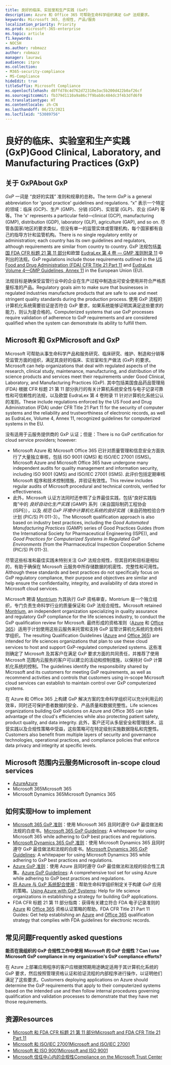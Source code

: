 ```yaml
---
title: 良好的临床、实验室和生产实践 (GxP)
description: Azure 和 Office 365 可帮助生命科学组织满足 GxP 法规要求。
keywords: Microsoft 365, 合规性, 产品/服务
localization_priority: Priority
ms.prod: microsoft-365-enterprise
ms.topic: article
f1.keywords:
- NOCSH
ms.author: robmazz
author: robmazz
manager: laurawi
audience: itpro
ms.collection:
- M365-security-compliance
- MS-Compliance
hideEdit: true
titleSuffix: Microsoft Compliance
ms.openlocfilehash: d8ffd78c4d762d72310e3ac5b200d422b0af26cf
ms.sourcegitcommit: fb379d1110a9a86c7f9bab8c484dc3f4b3dfd6f0
ms.translationtype: HT
ms.contentlocale: zh-CN
ms.lasthandoff: 06/23/2021
ms.locfileid: "53089756"
---
```

# <a name="good-clinical-laboratory-and-manufacturing-practices-gxp"></a><span data-ttu-id="a8243-104">良好的临床、实验室和生产实践 (GxP)</span><span class="sxs-lookup"><span data-stu-id="a8243-104">Good Clinical, Laboratory, and Manufacturing Practices (GxP)</span></span>

## <a name="about-gxp"></a><span data-ttu-id="a8243-105">关于 GxP</span><span class="sxs-lookup"><span data-stu-id="a8243-105">About GxP</span></span>

<span data-ttu-id="a8243-106">*GxP* 一词是 “良好的实践” 准则和规章的总称。</span><span class="sxs-lookup"><span data-stu-id="a8243-106">The term *GxP* is a general abbreviation for 'good practice' guidelines and regulations.</span></span> <span data-ttu-id="a8243-107">“x” 表示一个特定的领域：临床 (GCP)、生产 (GMP)、分销 (GDP)、实验室 (GLP)、农业 (GAP) 等等。</span><span class="sxs-lookup"><span data-stu-id="a8243-107">The 'x' represents a particular field—clinical (GCP), manufacturing (GMP), distribution (GDP), laboratory (GLP), agriculture (GAP), and so on.</span></span> <span data-ttu-id="a8243-108">尽管各国家/地区的要求类似，但没有单一的监管实体或管理机构，每个国家都有自己的指导方针和监管机构。</span><span class="sxs-lookup"><span data-stu-id="a8243-108">There is no single regulatory entity or administration; each country has its own guidelines and regulators, although requirements are similar from country to country.</span></span> <span data-ttu-id="a8243-109">GxP 法规包括[美国 FDA CFR 标题 21 第 11 部分](https://aka.ms/FDA-CFR)和欧盟 [EudraLex 第 4 卷 — GMP 准则附录 11](https://ec.europa.eu/health/documents/eudralex/vol-4_en) 中列出的法规。</span><span class="sxs-lookup"><span data-stu-id="a8243-109">GxP regulations include those requirements outlined in the [US Food and Drug Administration (FDA) CFR Title 21 Part 11](https://aka.ms/FDA-CFR) and [EudraLex Volume 4—GMP Guidelines, Annex 11](https://ec.europa.eu/health/documents/eudralex/vol-4_en) in the European Union (EU).</span></span>

<span data-ttu-id="a8243-110">法规目标是确保受监管行业中的企业在生产过程中制造出可安全使用并符合严格质量标准的产品。</span><span class="sxs-lookup"><span data-stu-id="a8243-110">Regulatory goals aim to make sure that businesses in regulated industries manufacture products that are safe to use and meet stringent quality standards during the production process.</span></span> <span data-ttu-id="a8243-111">使用 GxP 流程的计算机化系统需要验证是否符合 GxP 要求，如果系统能够证明其满足这些要求的能力，则认为是合格的。</span><span class="sxs-lookup"><span data-stu-id="a8243-111">Computerized systems that use GxP processes require validation of adherence to GxP requirements and are considered qualified when the system can demonstrate its ability to fulfill them.</span></span>

## <a name="microsoft-and-gxp"></a><span data-ttu-id="a8243-112">Microsoft 和 GxP</span><span class="sxs-lookup"><span data-stu-id="a8243-112">Microsoft and GxP</span></span>

<span data-ttu-id="a8243-113">Microsoft 可帮助从事生命科学产品和服务研究、临床研究、维护、制造和分销等受监管方面的组织，满足其良好的临床、实验室和生产做法 (GxP) 的要求。</span><span class="sxs-lookup"><span data-stu-id="a8243-113">Microsoft can help organizations that deal with regulated aspects of the research, clinical study, maintenance, manufacturing, and distribution of life science products and services meet their requirements under Good Clinical, Laboratory, and Manufacturing Practices (GxP).</span></span> <span data-ttu-id="a8243-114">其中包括美国食品药品管理局 (FDA) 根据 CFR 标题 21 第 11 部分执行的有关计算机系统安全性与电子记录可靠性和可信赖性的法规，以及欧盟 EudraLex 第 4 卷附录 11 针对计算机化系统公认的准则。</span><span class="sxs-lookup"><span data-stu-id="a8243-114">These include regulations enforced by the US Food and Drug Administration (FDA) under CFR Title 21 Part 11 for the security of computer systems and the reliability and trustworthiness of electronic records, as well as EudraLex, Volume 4, Annex 11, recognized guidelines for computerized systems in the EU.</span></span>

<span data-ttu-id="a8243-115">没有适用于云服务提供商的 GxP 认证；但是：</span><span class="sxs-lookup"><span data-stu-id="a8243-115">There is no GxP certification for cloud service providers; however:</span></span>

- <span data-ttu-id="a8243-116">Microsoft Azure 和 Microsoft Office 365 已针对质量管理和信息安全方面执行了大量独立审核，包括 ISO 9001 (QMS) 和 ISO/IEC 27001 (ISMS)。</span><span class="sxs-lookup"><span data-stu-id="a8243-116">Microsoft Azure and Microsoft Office 365 have undergone many independent audits for quality management and information security, including ISO 9001 (QMS) and ISO/IEC 27001 (ISMS).</span></span> <span data-ttu-id="a8243-117">此评价包括定期审核 Microsoft 程序和技术控制措施，并验证有效性。</span><span class="sxs-lookup"><span data-stu-id="a8243-117">This review includes regular audits of Microsoft procedural and technical controls, verified for effectiveness.</span></span>
- <span data-ttu-id="a8243-118">此外，Microsoft 认证方法同时还参照了业界最佳实践，包括“良好实践指南”中的 *良好自动化生产实践* (GAMP) 系列（来自国际制药工程协会 (ISPE)），以及 *规范 GxP 环境中计算机化系统的良好实践*（来自药物检验合作计划 (PIC/S) PI 011-3）。</span><span class="sxs-lookup"><span data-stu-id="a8243-118">The Microsoft qualification approach is also based on industry best practices, including the *Good Automated Manufacturing Practices* (GAMP) series of Good Practices Guides (from the International Society for Pharmaceutical Engineering (ISPE)), and *Good Practices for Computerized Systems in Regulated GxP Environments* (from the Pharmaceutical Inspection Cooperation Scheme (PIC/S) PI 011-3).</span></span>

<span data-ttu-id="a8243-119">尽管这些标准和最佳实践未特别关注 GxP 法规合规性，但其目的和目标是相似的，有助于确保在 Microsoft 云服务中所存储数据的机密性、完整性和可用性。</span><span class="sxs-lookup"><span data-stu-id="a8243-119">Although these standards and best practices do not specifically focus on GxP regulatory compliance, their purpose and objectives are similar and help ensure the confidentiality, integrity, and availability of data stored in Microsoft cloud services.</span></span>

<span data-ttu-id="a8243-120">Microsoft 聘请 [Montrium](https://www.montrium.com/) 为其执行 GxP 资格审查，Montrium 是一个独立组织，专门负责生命科学行业的质量保证和 GxP 法规合规性。</span><span class="sxs-lookup"><span data-stu-id="a8243-120">Microsoft retained [Montrium](https://www.montrium.com/), an independent organization specializing in quality assurance and regulatory GxP compliance for the life sciences industry, to conduct the GxP qualification review for Microsoft.</span></span> <span data-ttu-id="a8243-121">最终形成的资格准则（[Azure](https://aka.ms/gxpcompliance) 和 [Office 365](https://aka.ms/o365-qualification-guideline)）适用于计划使用这些云服务来托管和支持 GxP 监管计算机化系统的生命科学组织。</span><span class="sxs-lookup"><span data-stu-id="a8243-121">The resulting Qualification Guidelines ([Azure](https://aka.ms/gxpcompliance) and [Office 365](https://aka.ms/o365-qualification-guideline)) are intended for life sciences organizations that plan to use these cloud services to host and support GxP-regulated computerized systems.</span></span> <span data-ttu-id="a8243-122">这些准则确定了 Microsoft 及其客户在满足 GxP 要求方面的共同责任，并推荐了使用 Microsoft 范围内云服务的客户可以建立的活动和控制措施，以保持对 GxP 计算机化系统的控制。</span><span class="sxs-lookup"><span data-stu-id="a8243-122">The guidelines identify the responsibility shared by Microsoft and its customers for meeting GxP requirements, as well as recommend activities and controls that customers using in-scope Microsoft cloud services can establish to maintain control over GxP computerized systems.</span></span>

<span data-ttu-id="a8243-123">在 Azure 和 Office 365 上构建 GxP 解决方案的生命科学组织可以充分利用云的效率，同时还可保护患者数据的安全、产品质量和数据完整性。</span><span class="sxs-lookup"><span data-stu-id="a8243-123">Life sciences organizations building GxP solutions on Azure and Office 365 can take advantage of the cloud's efficiencies while also protecting patient safety, product quality, and data integrity.</span></span> <span data-ttu-id="a8243-124">此外，客户还可从多层安全和管理技术、运营实践以及合规性策略中受益，这些策略可在特定级别实施数据隐私和完整性。</span><span class="sxs-lookup"><span data-stu-id="a8243-124">Customers also benefit from multiple layers of security and governance technologies, operational practices, and compliance policies that enforce data privacy and integrity at specific levels.</span></span>

## <a name="microsoft-in-scope-cloud-services"></a><span data-ttu-id="a8243-125">Microsoft 范围内云服务</span><span class="sxs-lookup"><span data-stu-id="a8243-125">Microsoft in-scope cloud services</span></span>

- [<span data-ttu-id="a8243-126">Azure</span><span class="sxs-lookup"><span data-stu-id="a8243-126">Azure</span></span>](https://aka.ms/AzureCompliance)
- <span data-ttu-id="a8243-127">Microsoft 365</span><span class="sxs-lookup"><span data-stu-id="a8243-127">Microsoft 365</span></span>
- <span data-ttu-id="a8243-128">Microsoft Dynamics 365</span><span class="sxs-lookup"><span data-stu-id="a8243-128">Microsoft Dynamics 365</span></span>

## <a name="how-to-implement"></a><span data-ttu-id="a8243-129">如何实现</span><span class="sxs-lookup"><span data-stu-id="a8243-129">How to implement</span></span>

- <span data-ttu-id="a8243-130">[Microsoft 365 GxP 准则](../downloads/microsoft-365-gxp-guidelines-july-2020.pdf)：使用 Microsoft 365 且同时遵守 GxP 最佳做法和法规的白皮书。</span><span class="sxs-lookup"><span data-stu-id="a8243-130">[Microsoft 365 GxP Guidelines](../downloads/microsoft-365-gxp-guidelines-july-2020.pdf): A whitepaper for using Microsoft 365 while adhering to GxP best practices and regulations.</span></span>
- <span data-ttu-id="a8243-131">[Microsoft Dynamics 365 GxP 准则](https://servicetrust.microsoft.com/ViewPage/MSComplianceGuide?command=Download&downloadType=Document&downloadId=fb579b09-0874-4197-a97e-a25992383482&docTab=4ce99610-c9c0-11e7-8c2c-f908a777fa4d_Compliance_Guides)：使用 Microsoft Dynamics 365 且同时遵守 GxP 最佳做法和法规的白皮书。</span><span class="sxs-lookup"><span data-stu-id="a8243-131">[Microsoft Dynamics 365 GxP Guidelines](https://servicetrust.microsoft.com/ViewPage/MSComplianceGuide?command=Download&downloadType=Document&downloadId=fb579b09-0874-4197-a97e-a25992383482&docTab=4ce99610-c9c0-11e7-8c2c-f908a777fa4d_Compliance_Guides): A whitepaper for using Microsoft Dynamics 365 while adhering to GxP best practices and regulations.</span></span>
- <span data-ttu-id="a8243-132">[Azure GxP 准则](https://aka.ms/gxpcompliance)：使用 Azure 且同时遵守 GxP 最佳做法和法规的综合性工具集。</span><span class="sxs-lookup"><span data-stu-id="a8243-132">[Azure GxP Guidelines](https://aka.ms/gxpcompliance): A comprehensive tool set for using Azure while adhering to GxP best practices and regulations.</span></span>
- <span data-ttu-id="a8243-133">[将 Azure 与 GxP 系统配合使用](https://aka.ms/GXP-Azure-Strategies)：帮助生命科学组织制定关于构建 GxP 应用的策略。</span><span class="sxs-lookup"><span data-stu-id="a8243-133">[Using Azure with GxP Systems](https://aka.ms/GXP-Azure-Strategies): Help for life science organizations in establishing a strategy for building GxP applications.</span></span>
- <span data-ttu-id="a8243-134">FDA CFR 标题 21 第 11 部分指南：获得有关建立符合 FDA 电子记录准则的 [Azure](https://aka.ms/Azure-FDA-Guidelines) 和 [Office 365](https://aka.ms/o365-qualification-guideline) 资格认证策略的帮助。</span><span class="sxs-lookup"><span data-stu-id="a8243-134">FDA CFR Title 21 Part 11 Guides: Get help establishing an [Azure](https://aka.ms/Azure-FDA-Guidelines) and [Office 365](https://aka.ms/o365-qualification-guideline) qualification strategy that complies with FDA guidelines for electronic records.</span></span>

## <a name="frequently-asked-questions"></a><span data-ttu-id="a8243-135">常见问题</span><span class="sxs-lookup"><span data-stu-id="a8243-135">Frequently asked questions</span></span>

<span data-ttu-id="a8243-136">**能否在我组织的 GxP 合规性工作中使用 Microsoft 的 GxP 合规性？**</span><span class="sxs-lookup"><span data-stu-id="a8243-136">**Can I use Microsoft GxP compliance in my organization's GxP compliance efforts?**</span></span>

<span data-ttu-id="a8243-137">在 Azure 上部署应用程序的客户应根据预期用途确定适用于其计算机化系统的 GxP 要求，然后按照管理资格认证和验证流程的内部程序进行操作，以证明他们满足了这些要求。</span><span class="sxs-lookup"><span data-stu-id="a8243-137">Customers deploying applications on Azure should determine the GxP requirements that apply to their computerized systems based on the intended use and then follow internal procedures governing qualification and validation processes to demonstrate that they have met those requirements.</span></span>

## <a name="resources"></a><span data-ttu-id="a8243-138">资源</span><span class="sxs-lookup"><span data-stu-id="a8243-138">Resources</span></span>

- [<span data-ttu-id="a8243-139">Microsoft 和 FDA CFR 标题 21 第 11 部分</span><span class="sxs-lookup"><span data-stu-id="a8243-139">Microsoft and FDA CFR Title 21 Part 11</span></span>](offering-fda-cfr-title-21-part-11.md)
- [<span data-ttu-id="a8243-140">Microsoft 和 ISO/IEC 27001</span><span class="sxs-lookup"><span data-stu-id="a8243-140">Microsoft and ISO/IEC 27001</span></span>](offering-iso-27001.md)
- [<span data-ttu-id="a8243-141">Microsoft 和 ISO 9001</span><span class="sxs-lookup"><span data-stu-id="a8243-141">Microsoft and ISO 9001</span></span>](offering-iso-9001.md)
- [<span data-ttu-id="a8243-142">Microsoft 信任中心内的合规性</span><span class="sxs-lookup"><span data-stu-id="a8243-142">Compliance on the Microsoft Trust Center</span></span>](https://www.microsoft.com/trust-center/compliance/compliance-overview)
